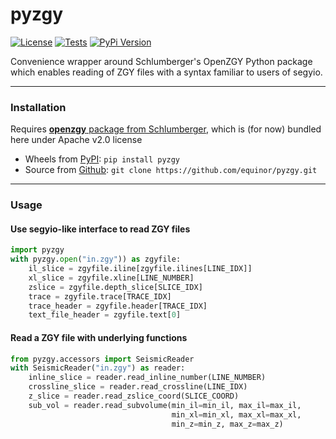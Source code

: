 # pyzgy

[![License](https://img.shields.io/badge/License-Apache%202.0-blue.svg)](https://opensource.org/licenses/Apache-2.0)
[![Tests](https://github.com/equinor/pyzgy/actions/workflows/python-app.yml/badge.svg)](https://github.com/equinor/pyzgy/actions/workflows/python-app.yml)
[![PyPi Version](https://img.shields.io/pypi/v/pyzgy.svg)](https://pypi.org/project/pyzgy/)

Convenience wrapper around Schlumberger's OpenZGY Python package which enables 
reading of ZGY files with a syntax familiar to users of segyio.

---

### Installation

Requires [**openzgy** package from Schlumberger](https://community.opengroup.org/osdu/platform/domain-data-mgmt-services/seismic/open-zgy/-/tree/master/python), which is (for now) bundled here under Apache v2.0 license

- Wheels from [PyPI](https://pypi.org/project/pyzgy/): `pip install pyzgy`
- Source from [Github](https://github.com/equinor/pyzgy): `git clone https://github.com/equinor/pyzgy.git`

---

### Usage

#### Use segyio-like interface to read ZGY files ####
```python
import pyzgy
with pyzgy.open("in.zgy")) as zgyfile:
    il_slice = zgyfile.iline[zgyfile.ilines[LINE_IDX]]
    xl_slice = zgyfile.xline[LINE_NUMBER]
    zslice = zgyfile.depth_slice[SLICE_IDX]
    trace = zgyfile.trace[TRACE_IDX]
    trace_header = zgyfile.header[TRACE_IDX]
    text_file_header = zgyfile.text[0]
```

#### Read a ZGY file with underlying functions ####
```python
from pyzgy.accessors import SeismicReader
with SeismicReader("in.zgy") as reader:
    inline_slice = reader.read_inline_number(LINE_NUMBER)
    crossline_slice = reader.read_crossline(LINE_IDX)
    z_slice = reader.read_zslice_coord(SLICE_COORD)
    sub_vol = reader.read_subvolume(min_il=min_il, max_il=max_il,
                                    min_xl=min_xl, max_xl=max_xl,
                                    min_z=min_z, max_z=max_z)
```

